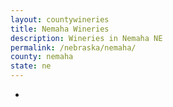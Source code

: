```yaml
---
layout: countywineries
title: Nemaha Wineries
description: Wineries in Nemaha NE
permalink: /nebraska/nemaha/
county: nemaha
state: ne
---
```

-
